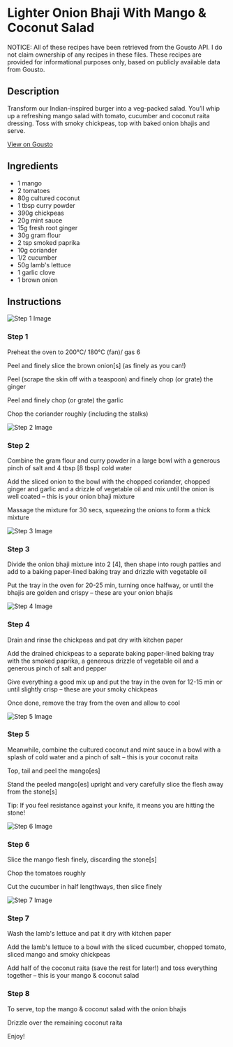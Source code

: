 # Lighter Onion Bhaji With Mango & Coconut Salad

NOTICE: All of these recipes have been retrieved from the Gousto API. I do not claim ownership of any recipes in these files. These recipes are provided for informational purposes only, based on publicly available data from Gousto.

## Description

Transform our Indian-inspired burger into a veg-packed salad. You’ll whip up a refreshing mango salad with tomato, cucumber and coconut raita dressing. Toss with smoky chickpeas, top with baked onion bhajis and serve. 

[View on Gousto](https://www.gousto.co.uk/recipes/cookbook/lighter-onion-bhaji-with-mango-coconut-salad)

## Ingredients

- 1 mango
- 2 tomatoes
- 80g cultured coconut
- 1 tbsp curry powder
- 390g chickpeas
- 20g mint sauce
- 15g fresh root ginger
- 30g gram flour
- 2 tsp smoked paprika
- 10g coriander
- 1/2 cucumber
- 50g lamb's lettuce
- 1 garlic clove
- 1 brown onion

## Instructions

![Step 1 Image](https://production-media.gousto.co.uk/cms/recipe-step-image/step-1-1656255380697-x200.jpg)

### Step 1

Preheat the oven to 200°C/ 180°C (fan)/ gas 6

Peel and finely slice the brown onion<span class="text-danger">[s] </span>(as finely as you can!)

Peel (scrape the skin off with a teaspoon) and finely chop (or grate) the ginger

Peel and finely chop (or grate) the garlic

Chop the coriander roughly (including the stalks)

![Step 2 Image](https://production-media.gousto.co.uk/cms/recipe-step-image/step-2-1656255384827-x200.jpg)

### Step 2

Combine the gram flour and curry powder in a large bowl with a generous pinch of salt and 4 tbsp <span class="text-danger">[8 tbsp]</span> cold water

Add the sliced onion to the bowl with the chopped coriander, chopped ginger and garlic and a drizzle of vegetable oil and mix until the onion is well coated – this is your onion bhaji mixture

Massage the mixture for 30 secs, squeezing the onions to form a thick mixture

![Step 3 Image](https://production-media.gousto.co.uk/cms/recipe-step-image/step-3-1656255391704-x200.jpg)

### Step 3

Divide the onion bhaji mixture into 2 <span class="text-danger">[4]</span>, then shape into rough patties and add to a baking paper-lined baking tray and drizzle with vegetable oil

Put the tray in the oven for 20-25 min, turning once halfway, or until the bhajis are golden and crispy – these are your onion bhajis

![Step 4 Image](https://production-media.gousto.co.uk/cms/recipe-step-image/step-4-1656255396216-x200.jpg)

### Step 4

Drain and rinse the chickpeas and pat dry with kitchen paper

Add the drained chickpeas to a separate baking paper-lined baking tray with the smoked paprika, a generous drizzle of vegetable oil and a generous pinch of salt and pepper

Give everything a good mix up and put the tray in the oven for 12-15 min or until slightly crisp – these are your smoky chickpeas

Once done, remove the tray from the oven and allow to cool

![Step 5 Image](https://production-media.gousto.co.uk/cms/recipe-step-image/step-5-1656255400765-x200.jpg)

### Step 5

Meanwhile, combine the cultured coconut and mint sauce in a bowl with a splash of cold water and a pinch of salt – this is your coconut raita

Top, tail and peel the mango<span class="text-danger">[es]</span>

Stand the peeled mango<span class="text-danger">[es]</span> upright and very carefully slice the flesh away from the stone<span class="text-danger">[s]</span>

Tip: If you feel resistance against your knife, it means you are hitting the stone!

![Step 6 Image](https://production-media.gousto.co.uk/cms/recipe-step-image/step-6-1656255405021-x200.jpg)

### Step 6

Slice the mango flesh finely, discarding the stone<span class="text-danger">[s]</span>

Chop the tomatoes roughly

Cut the cucumber in half lengthways, then slice finely

![Step 7 Image](https://production-media.gousto.co.uk/cms/recipe-step-image/step-7-1656255409831-x200.jpg)

### Step 7

Wash the lamb's lettuce and pat it dry with kitchen paper

Add the lamb's lettuce to a bowl with the sliced cucumber, chopped tomato, sliced mango and smoky chickpeas

Add half of the coconut raita (save the rest for later!) and toss everything together – this is your mango & coconut salad

### Step 8

To serve, top the mango & coconut salad with the onion bhajis

Drizzle over the remaining coconut raita

Enjoy!

